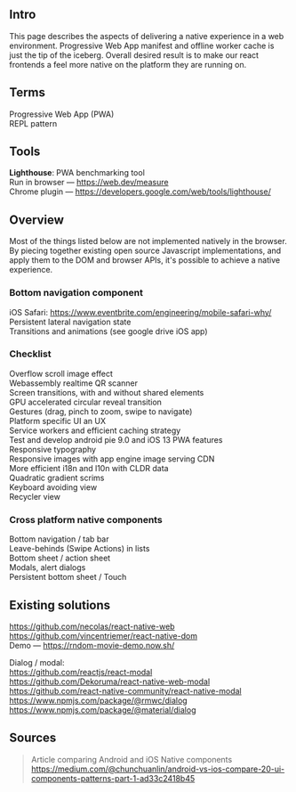 ## Intro
This page describes the aspects of delivering a native experience in a web environment. Progressive Web App manifest and offline worker cache is just the tip of the iceberg.
Overall desired result is to make our react frontends a feel more native on the platform they are running on.

## Terms
Progressive Web App (PWA)  
REPL pattern  

## Tools
**Lighthouse**: PWA benchmarking tool  
Run in browser — https://web.dev/measure  
Chrome plugin — https://developers.google.com/web/tools/lighthouse/

## Overview
Most of the things listed below are not implemented natively in the browser. By piecing together existing open source Javascript implementations, and apply them to the DOM and browser APIs, it's possible to achieve a native experience.

### Bottom navigation component
iOS Safari: https://www.eventbrite.com/engineering/mobile-safari-why/
Persistent lateral navigation state  
Transitions and animations (see google drive iOS app)  

### Checklist
Overflow scroll image effect  
Webassembly realtime QR scanner  
Screen transitions, with and without shared elements  
GPU accelerated circular reveal transition  
Gestures (drag, pinch to zoom, swipe to navigate)  
Platform specific UI an UX  
Service workers and efficient caching strategy  
Test and develop android pie 9.0 and iOS 13 PWA features  
Responsive typography  
Responsive images with app engine image serving CDN  
More efficient i18n and l10n with CLDR data  
Quadratic gradient scrims  
Keyboard avoiding view  
Recycler view  

### Cross platform native components
Bottom navigation / tab bar  
Leave-behinds (Swipe Actions) in lists  
Bottom sheet / action sheet  
Modals, alert dialogs  
Persistent bottom sheet / Touch   

## Existing solutions
https://github.com/necolas/react-native-web  
https://github.com/vincentriemer/react-native-dom  
Demo — https://rndom-movie-demo.now.sh/  

Dialog / modal:  
https://github.com/reactjs/react-modal  
https://github.com/Dekoruma/react-native-web-modal  
https://github.com/react-native-community/react-native-modal  
https://www.npmjs.com/package/@rmwc/dialog  
https://www.npmjs.com/package/@material/dialog  

## Sources
>Article comparing Android and iOS Native components  
>https://medium.com/@chunchuanlin/android-vs-ios-compare-20-ui-components-patterns-part-1-ad33c2418b45